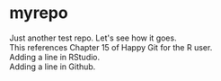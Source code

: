 # myrepo
Just another test repo. 
Let's see how it goes.  
This references Chapter 15 of Happy Git for the R user.  
Adding a line in RStudio.  
Adding a line in Github.

